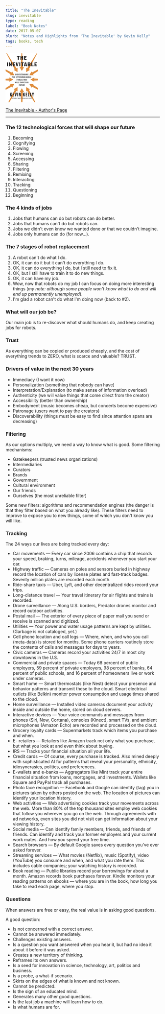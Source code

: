 ```yaml
---
title: "The Inevitable"
slug: inevitable
type: reading
label: "Book Notes"
date: 2017-05-07
blurb: "Notes and Highlights from 'The Inevitable' by Kevin Kelly"
tags: books, tech
---
```


<img src="../img/inevitable.png">

[The Inevitable - Author's Page](http://kk.org/books/the-inevitable/)

-----

<h3>The 12 technological forces that will shape our future</h3>

1. Becoming
2. Cognifying
3. Flowing
4. Screening
5. Accessing
6. Sharing
7. Filtering
8. Remixing
9. Interacting
10. Tracking
11. Questioning
12. Beginning

<h3>The 4 kinds of jobs</h3>

1. Jobs that humans can do but robots can do better.
2. Jobs that humans can't do but robots can.
3. Jobs we didn't even know we wanted done or that we couldn't imagine.
4. Jobs only humans can do (for now...).

<h3>The 7 stages of robot replacement</h3>

1. A robot can't do what I do.
2. OK, it can do it but it can't do everything I do.
3. OK, it can do everything I do, but I still need to fix it.
4. OK, but I still have to train it to do new things.
5. OK, it can have my job.
6. Wow, now that robots do my job I can focus on doing more interesting things (*my note: although some people won't know what to do and will end up permanently unemployed*).
7. I'm glad a robot can't do what I'm doing now (back to #2).

<h3>What will our job be? </h3>
Our main job is to re-discover what should humans do, and keep creating jobs for robots.

<h3>Trust</h3>
As everything can be copied or produced cheaply, and the cost of everything trends to ZERO, what is scarce and valuable? TRUST.

<h3>Drivers of value in the next 30 years</h3>

* Immediacy (I want it now)
* Personalization (something that nobody can have)
* Interpretation/Explanation (to make sense of information overload)
* Authenticity (we will value things that come direct from the creator)
* Accessibility (better than ownership)
* Embodyment (music becomes cheap, but concerts become expensive)
* Patronage (users want to pay the creators)
* Discoverability (things must be easy to find since attention spans are decreasing)

<h3>Filtering</h3>
As our options multiply, we need a way to know what is good. Some filtering mechanisms:

* Gatekeepers (trusted news organizations)
* Intermediaries
* Curators
* Brands
* Government
* Cultural environment
* Our friends
* Ourselves (the most unreliable filter)

Some new filters: algorithms and recommendation engines (the danger is that they filter based on what you already like). These filters need to improve to expose you to new things, some of which you don't know you will like.

<h3>Tracking</h3>
The 24 ways our lives are being tracked every day:

* Car movements — Every car since 2006 contains a chip that records your speed, braking, turns, mileage, accidents whenever you start your car.
* Highway traffic — Cameras on poles and sensors buried in highway record the location of cars by license plates and fast-track badges. Seventy million plates are recorded each month.
* Ride-share taxis — Uber, Lyft, and other decentralized rides record your trips.
* Long-distance travel — Your travel itinerary for air flights and trains is recorded.
* Drone surveillance — Along U.S. borders, Predator drones monitor and record outdoor activities.
* Postal mail — The exterior of every piece of paper mail you send or receive is scanned and digitized.
* Utilities — Your power and water usage patterns are kept by utilities. (Garbage is not cataloged, yet.)
* Cell phone location and call logs — Where, when, and who you call (meta-data) is stored for months. Some phone carriers routinely store the contents of calls and messages for days to years.
* Civic cameras — Cameras record your activities 24/7 in most city downtowns in the U.S.
* Commercial and private spaces — Today 68 percent of public employers, 59 percent of private employers, 98 percent of banks, 64 percent of public schools, and 16 percent of homeowners live or work under cameras.
* Smart home — Smart thermostats (like Nest) detect your presence and behavior patterns and transmit these to the cloud. Smart electrical outlets (like Belkin) monitor power consumption and usage times shared to the cloud.
* Home surveillance — Installed video cameras document your activity inside and outside the home, stored on cloud servers.
* Interactive devices — Your voice commands and messages from phones (Siri, Now, Cortana), consoles (Kinect), smart TVs, and ambient microphones (Amazon Echo) are recorded and processed on the cloud.
* Grocery loyalty cards — Supermarkets track which items you purchase and when.
* E- retailers — Retailers like Amazon track not only what you purchase, but what you look at and even think about buying.
* IRS — Tracks your financial situation all your life.
* Credit cards — Of course, every purchase is tracked. Also mined deeply with sophisticated AI for patterns that reveal your personality, ethnicity, idiosyncrasies, politics, and preferences.
* E-wallets and e-banks — Aggregators like Mint track your entire financial situation from loans, mortgages, and investments. Wallets like Square and PayPal track all purchases.
* Photo face recognition — Facebook and Google can identify (tag) you in pictures taken by others posted on the web. The location of pictures can identify your location history.
* Web activities — Web advertising cookies track your movements across the web. More than 80% of the top thousand sites employ web cookies that follow you wherever you go on the web. Through agreements with ad networks, even sites you did not visit can get information about your viewing history.
* Social media — Can identify family members, friends, and friends of friends. Can identify and track your former employers and your current work mates. And how you spend your free time.
* Search browsers — By default Google saves every question you’ve ever asked forever.
* Streaming services — What movies (Netflix), music (Spotify), video (YouTube) you consume and when, and what you rate them. This includes cable companies; your watching history is recorded.
* Book reading — Public libraries record your borrowings for about a month. Amazon records book purchases forever. Kindle monitors your reading patterns on ebooks — where you are in the book, how long you take to read each page, where you stop.

<h3>Questions</h3>
When answers are free or easy, the real value is in asking good questions.

A good question:
* Is not concerned with a correct answer.
* Cannot be answered immediately.
* Challenges existing answers.
* Is a question you want answered when you hear it, but had no idea it about it before it was asked.
* Creates a new territory of thinking.
* Reframes its own answers.
* Is a seed for innovation in science, technology, art, politics and business.
* Is a probe, a what-if scenario.
* Skirts on the edges of what is known and not known.
* Cannot be predicted.
* Is the sign of an educated mind.
* Generates many other good questions.
* Is the last job a machine will learn how to do.
* Is what humans are for.

